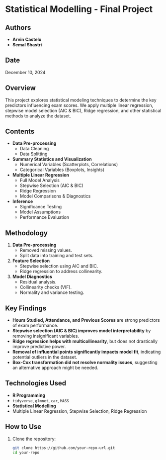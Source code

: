 # Statistical Modelling - Final Project

## Authors
- **Arvin Castelo**
- **Semal Shastri**

## Date
December 10, 2024

## Overview
This project explores statistical modeling techniques to determine the key predictors influencing exam scores. We apply multiple linear regression, stepwise model selection (AIC & BIC), Ridge regression, and other statistical methods to analyze the dataset.

## Contents
- **Data Pre-processing**
  - Data Cleaning
  - Data Splitting
- **Summary Statistics and Visualization**
  - Numerical Variables (Scatterplots, Correlations)
  - Categorical Variables (Boxplots, Insights)
- **Multiple Linear Regression**
  - Full Model Analysis
  - Stepwise Selection (AIC & BIC)
  - Ridge Regression
  - Model Comparisons & Diagnostics
- **Inference**
  - Significance Testing
  - Model Assumptions
  - Performance Evaluation

## Methodology
1. **Data Pre-processing**  
   - Removed missing values.
   - Split data into training and test sets.
2. **Feature Selection**  
   - Stepwise selection using AIC and BIC.
   - Ridge regression to address collinearity.
3. **Model Diagnostics**  
   - Residual analysis.
   - Collinearity checks (VIF).
   - Normality and variance testing.

## Key Findings
- **Hours Studied, Attendance, and Previous Scores** are strong predictors of exam performance.
- **Stepwise selection (AIC & BIC) improves model interpretability** by removing insignificant variables.
- **Ridge regression helps with multicollinearity**, but does not drastically improve predictive power.
- **Removal of influential points significantly impacts model fit**, indicating potential outliers in the dataset.
- **Box-Cox transformation did not resolve normality issues**, suggesting an alternative approach might be needed.

## Technologies Used
- **R Programming**
- `tidyverse`, `glmnet`, `car`, `MASS`
- **Statistical Modelling**
- Multiple Linear Regression, Stepwise Selection, Ridge Regression

## How to Use
1. Clone the repository:
   ```bash
   git clone https://github.com/your-repo-url.git
   cd your-repo
